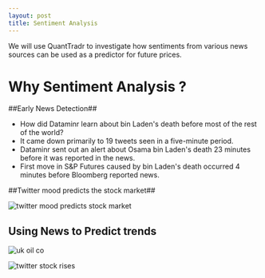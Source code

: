 ```yaml
---
layout: post
title: Sentiment Analysis 
---
```




<div class="message">
  We will use QuantTradr to investigate how sentiments from various news
  sources can be used as a predictor for future prices.
</div>

# Why Sentiment Analysis ? #

##Early News Detection##

* How did Dataminr learn about bin Laden's death before most of the rest of the world? 
* It came down primarily to 19 tweets seen in a five-minute period.
* Dataminr sent out an alert about Osama bin Laden's death 23 minutes before it was reported in the news.
* First move in S&P Futures caused by bin Laden's death occurred 4 minutes before Bloomberg reported news.


##Twitter mood predicts the stock market##

![twitter mood predicts stock market](Users/rob2056/Desktop/twittermood.png)



## Using News to Predict trends ##

![uk oil co](Users/rob2056/Desktop/uk_oil.png)

![twitter stock rises](Users/rob2056/Desktop/google_twitter.png)



